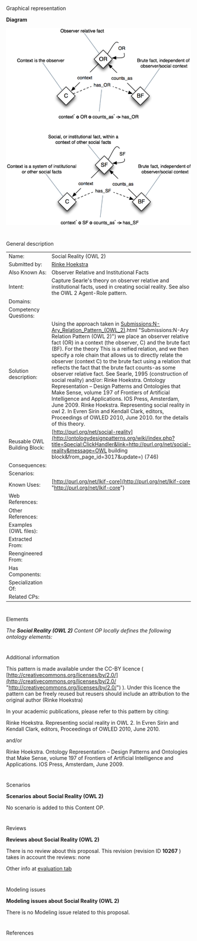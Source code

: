 # 

 Graphical representation



__Diagram__ 





[![Image:Relative-facts.png](public/images/2/2a/Relative-facts.png)](../Image/Relative-facts.png "Image:Relative-facts.png")





# 

 General description




|  |  |
| --- | --- |
|  Name:  |  Social Reality (OWL 2)  |
|  Submitted by:  | [Rinke Hoekstra](http://ontologydesignpatterns.org/wiki/index.php?title=User:Rinke_Hoekstra&action=edit&redlink=1 "User:Rinke Hoekstra (not yet written)")  |
|  Also Known As:  |  Observer Relative and Institutional Facts  |
|  Intent:  |  Capture Searle's theory on observer relative and institutional facts, used in creating social reality. See also the OWL 2 Agent-Role pattern.  |
|  Domains:  |  |
|  Competency Questions:  |  |
|  Solution description:  |  Using the approach taken in [Submissions:N-Ary\_Relation\_Pattern\_(OWL\_2)](../Submissions/N-Ary_Relation_Pattern_(OWL_2)).html "Submissions:N-Ary Relation Pattern (OWL 2)")  we place an observer relative fact (OR) in a context (the observer, C) and the brute fact (BF). For the theory This is a reified relation, and we then specify a role chain that allows us to directly relate the observer (context C) to the brute fact using a relation that reflects the fact that the brute fact counts-as some observer relative fact. See Searle, 1995 (construction of social reality) and/or:  Rinke Hoekstra. Ontology Representation – Design Patterns and Ontologies that Make Sense, volume 197 of Frontiers of Artificial Intelligence and Applications. IOS Press, Amsterdam, June 2009.  Rinke Hoekstra. Representing social reality in owl 2. In Evren Sirin and Kendall Clark, editors, Proceedings of OWLED 2010, June 2010.  for the details of this theory.  |
|  Reusable OWL Building Block:  | [http://purl.org/net/social-reality](http://ontologydesignpatterns.org/wiki/index.php?title=Special:ClickHandler&link=http://purl.org/net/social-reality&message=OWL building block&from_page_id=3017&update=)  (746)  |
|  Consequences:  |  |
|  Scenarios:  |  |
|  Known Uses:  | [http://purl.org/net/lkif-core](http://purl.org/net/lkif-core "http://purl.org/net/lkif-core")  |
|  Web References:  |  |
|  Other References:  |  |
|  Examples (OWL files):  |  |
|  Extracted From:  |  |
|  Reengineered From:  |  |
|  Has Components:  |  |
|  Specialization Of:  |  |
|  Related CPs:  |  |



  





# 

 Elements



_The
 __Social Reality (OWL 2)__ 
 Content OP locally defines the following ontology elements:_ 




# 

 Additional information



 This pattern is made available under the CC-BY licence (
 [http://creativecommons.org/licenses/by/2.0/](http://creativecommons.org/licenses/by/2.0/ "http://creativecommons.org/licenses/by/2.0/") 
 ). Under this licence the pattern can be freely reused but reusers should include an attribution to the original author (Rinke Hoekstra)
 



 In your academic publications, please refer to this pattern by citing:
 



 Rinke Hoekstra. Representing social reality in OWL 2. In Evren Sirin and Kendall Clark, editors, Proceedings of OWLED 2010, June 2010.
 



 and/or
 



 Rinke Hoekstra. Ontology Representation – Design Patterns and Ontologies that Make Sense, volume 197 of Frontiers of Artificial Intelligence and Applications. IOS Press, Amsterdam, June 2009.
 



# 

 Scenarios




__Scenarios about Social Reality (OWL 2)__ 


 No scenario is added to this Content OP.
 




# 

 Reviews




__Reviews about Social Reality (OWL 2)__ 


 There is no review about this proposal.
This revision (revision ID
 __10267__ 
 ) takes in account the reviews: none
 



 Other info at
 [evaluation tab](http://ontologydesignpatterns.org/wiki/index.php?title=Submissions:Social_Reality_%28OWL_2%29&action=evaluation "http://ontologydesignpatterns.org/wiki/index.php?title=Submissions:Social_Reality_%28OWL_2%29&action=evaluation") 





  





# 

 Modeling issues




__Modeling issues about Social Reality (OWL 2)__ 


 There is no Modeling issue related to this proposal.
 




  





# 

 References